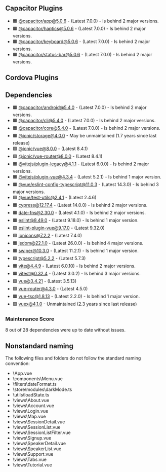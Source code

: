 ## Capacitor Plugins

- 🟧 [@capacitor/app@5.0.6](https://github.com/ionic-team/capacitor-plugins.git) - (Latest 7.0.0) - Is behind 2 major versions.
- 🟧 [@capacitor/haptics@5.0.6](https://github.com/ionic-team/capacitor-plugins.git) - (Latest 7.0.0) - Is behind 2 major versions.
- 🟧 [@capacitor/keyboard@5.0.6](https://github.com/ionic-team/capacitor-plugins.git) - (Latest 7.0.0) - Is behind 2 major versions.
- 🟧 [@capacitor/status-bar@5.0.6](https://github.com/ionic-team/capacitor-plugins.git) - (Latest 7.0.0) - Is behind 2 major versions.
## Cordova Plugins

## Dependencies

- 🟧 [@capacitor/android@5.4.0](https://github.com/ionic-team/capacitor.git) - (Latest 7.0.0) - Is behind 2 major versions.
- 🟧 [@capacitor/cli@5.4.0](https://github.com/ionic-team/capacitor.git) - (Latest 7.0.0) - Is behind 2 major versions.
- 🟧 [@capacitor/core@5.4.0](https://github.com/ionic-team/capacitor.git) - (Latest 7.0.0) - Is behind 2 major versions.
- 🟧 [@ionic/storage@4.0.0](https://github.com/ionic-team/ionic-storage.git) - May be unmaintained (1.7 years since last release)
- 🟩 [@ionic/vue@8.0.0](https://github.com/ionic-team/ionic-framework.git) - (Latest 8.4.1)
- 🟩 [@ionic/vue-router@8.0.0](https://github.com/ionic-team/ionic-framework.git) - (Latest 8.4.1)
- 🟧 [@vitejs/plugin-legacy@4.1.1](https://github.com/vitejs/vite.git) - (Latest 6.0.0) - Is behind 2 major versions.
- 🟧 [@vitejs/plugin-vue@4.3.4](https://github.com/vitejs/vite-plugin-vue.git) - (Latest 5.2.1) - Is behind 1 major version.
- 🟧 [@vue/eslint-config-typescript@11.0.3](https://github.com/vuejs/eslint-config-typescript.git) - (Latest 14.3.0) - Is behind 3 major versions.
- 🟩 [@vue/test-utils@2.4.1](https://github.com/vuejs/test-utils.git) - (Latest 2.4.6)
- 🟧 [cypress@12.17.4](https://github.com/cypress-io/cypress.git) - (Latest 14.0.0) - Is behind 2 major versions.
- 🟧 [date-fns@2.30.0](https://github.com/date-fns/date-fns.git) - (Latest 4.1.0) - Is behind 2 major versions.
- 🟧 [eslint@8.49.0](https://github.com/eslint/eslint.git) - (Latest 9.18.0) - Is behind 1 major version.
- 🟩 [eslint-plugin-vue@9.17.0](https://github.com/vuejs/eslint-plugin-vue.git) - (Latest 9.32.0)
- 🟩 [ionicons@7.2.2](https://github.com/ionic-team/ionicons.git) - (Latest 7.4.0)
- 🟧 [jsdom@22.1.0](https://github.com/jsdom/jsdom.git) - (Latest 26.0.0) - Is behind 4 major versions.
- 🟧 [swiper@10.3.0](https://github.com/nolimits4web/Swiper.git) - (Latest 11.2.1) - Is behind 1 major version.
- 🟩 [typescript@5.2.2](https://github.com/microsoft/TypeScript.git) - (Latest 5.7.3)
- 🟧 [vite@4.4.9](https://github.com/vitejs/vite.git) - (Latest 6.0.10) - Is behind 2 major versions.
- 🟧 [vitest@0.32.4](https://github.com/vitest-dev/vitest.git) - (Latest 3.0.2) - Is behind 3 major versions.
- 🟩 [vue@3.4.21](https://github.com/vuejs/core.git) - (Latest 3.5.13)
- 🟩 [vue-router@4.3.0](https://github.com/vuejs/router.git) - (Latest 4.5.0)
- 🟧 [vue-tsc@1.8.13](https://github.com/vuejs/language-tools.git) - (Latest 2.2.0) - Is behind 1 major version.
- 🟥 [vuex@4.1.0](https://github.com/vuejs/vuex.git) - Unmaintained (2.3 years since last release)
### Maintenance Score
8 out of 28 dependencies were up to date without issues.



## Nonstandard naming
The following files and folders do not follow the standard naming convention:

- \App.vue
- \components\Menu.vue
- \filters\dateFormat.ts
- \store\modules\darkMode.ts
- \utils\loadState.ts
- \views\About.vue
- \views\Account.vue
- \views\Login.vue
- \views\Map.vue
- \views\SessionDetail.vue
- \views\SessionList.vue
- \views\SessionListFilter.vue
- \views\Signup.vue
- \views\SpeakerDetail.vue
- \views\SpeakerList.vue
- \views\Support.vue
- \views\Tabs.vue
- \views\Tutorial.vue
